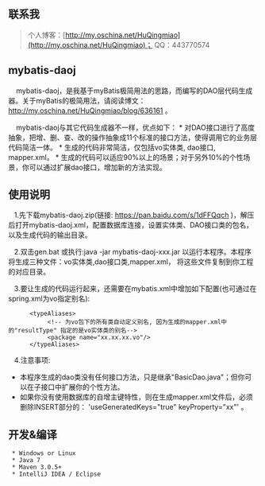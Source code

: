 ﻿## 联系我
> 个人博客：[http://my.oschina.net/HuQingmiao](http://my.oschina.net/HuQingmiao)；
> QQ：443770574


## mybatis-daoj
&nbsp;&nbsp;&nbsp;&nbsp;mybatis-daoj，是我基于myBatis极简用法的思路，而编写的DAO层代码生成器。关于myBatis的极简用法，请阅读博文：http://my.oschina.net/HuQingmiao/blog/636161 。

<p/>
&nbsp;&nbsp;&nbsp;&nbsp;mybatis-daoj与其它代码生成器不一样，优点如下：
* 对DAO接口进行了高度抽象，把增、删、查、改的操作抽象成11个标准的接口方法，使得调用它的业务层代码简洁一体。
* 生成的代码非常简洁，仅包括vo实体类, dao接口, mapper.xml。
* 生成的代码可以适应90%以上的场景；对于另外10%的个性场景，你可以通过扩展dao接口，增加新的方法实现。


## 使用说明
&nbsp;&nbsp;&nbsp;1.先下载mybatis-daoj.zip(链接: https://pan.baidu.com/s/1dFFQqch )，解压后打开mybatis-daoj.xml，配置数据库连接，设置实体类、DAO接口类的包名，以及生成代码的输出目录。

&nbsp;&nbsp;&nbsp;2.双击gen.bat 或执行:java -jar mybatis-daoj-xxx.jar 以运行本程序。本程序将生成三种文件：vo实体类,dao接口类,mapper.xml，
      将这些文件复制到你工程的对应目录。

&nbsp;&nbsp;&nbsp;3.要让生成的代码运行起来，还需要在mybatis.xml中增加如下配置(也可通过在spring.xml为vo指定别名):
``` 
      <typeAliases>
           <!-- 为vo包下的所有类自动定义别名, 因为生成的mapper.xml中的"resultType" 指定的是vo实体类的别名-->
           <package name="xx.xx.xx.vo"/>
      </typeAliases>
``` 

&nbsp;&nbsp;&nbsp;4.注意事项:
* 本程序生成的dao类没有任何接口方法，只是继承"BasicDao.java"；但你可以在子接口中扩展你的个性方法。
* 如果你没有使用数据库的自增主键特性，则在生成mapper.xml文件后，必须删除INSERT部分的：
                                                           'useGeneratedKeys="true" keyProperty="xx"' 。


## 开发&编译
     * Windows or Linux
     * Java 7
     * Maven 3.0.5+
     * IntelliJ IDEA / Eclipse


